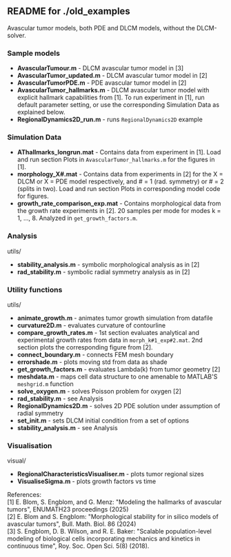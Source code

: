 ## README for ./old_examples
Avascular tumor models, both PDE and DLCM models, without the DLCM-solver.

### Sample models
* **AvascularTumour.m** - DLCM avascular tumor model in [3]
* **AvascularTumor_updated.m** - DLCM avascular tumor model in [2]
* **AvascularTumorPDE.m** - PDE avascular tumor model in [2]
* **AvascularTumor_hallmarks.m** - DLCM avascular tumor model with explicit 
    hallmark capabilities from [1]. To run experiment in [1], run default 
    parameter setting, or use the corresponding Simulation Data as 
    explained below.
* **RegionalDynamics2D_run.m** - runs `RegionalDynamics2D` example

### Simulation Data
* **AThallmarks_longrun.mat** - Contains data from experiment in [1].
    Load and run section Plots in `AvascularTumor_hallmarks.m` for the
    figures in [1].
* **morphology_X#.mat** - Contains data from experiments in [2] for the
    X = DLCM or X = PDE model respectively, and # = 1 (rad. symmetry) 
    or # = 2 (splits in two). Load and run section Plots in corresponding 
    model code for figures.
* **growth_rate_comparison_exp.mat** - Contains morphological data from the
    growth rate experiments in [2]. 20 samples per mode for modes 
    k = 1, ..., 8. Analyzed in `get_growth_factors.m`.

### Analysis
utils/
* **stability_analysis.m** - symbolic morphological analysis as in [2]
* **rad_stability.m** - symbolic radial symmetry analysis as in [2]

### Utility functions
utils/
* **animate_growth.m** - animates tumor growth simulation from datafile
* **curvature2D.m** - evaluates curvature of contourline
* **compare_growth_rates.m** - 1st section evaluates analytical and 
    experimental growth rates from data in `morph_k#1_exp#2.mat`.
    2nd section plots the corresponding figure from [2].
* **connect_boundary.m** - connects FEM mesh boundary
* **errorshade.m** - plots moving std from data as shade
* **get_growth_factors.m** - evaluates Lambda(k) from tumor geometry [2]
* **meshdata.m** - maps cell data structure to one amenable to MATLAB'S
    `meshgrid.m` function
* **solve_oxygen.m** - solves Poisson problem for oxygen [2]
* **rad_stability.m** - see Analysis
* **RegionalDynamics2D.m** - solves 2D PDE solution under assumption of
    radial symmetry
* **set_init.m** - sets DLCM initial condition from a set of options
* **stability_analysis.m** - see Analysis

### Visualisation
visual/
* **RegionalCharacteristicsVisualiser.m** - plots tumor regional sizes
* **VisualiseSigma.m** - plots growth factors vs time

References: \
  [1] E. Blom, S. Engblom, and G. Menz: "Modeling the hallmarks of
  avascular tumors", ENUMATH23 proceedings (2025) \
  [2] E. Blom and S. Engblom: "Morphological stability for in silico models
  of avascular tumors", Bull. Math. Biol. 86 (2024) \
  [3]  S. Engblom, D. B. Wilson, and R. E. Baker: "Scalable
  population-level modeling of biological cells incorporating
  mechanics and kinetics in continuous time", Roy. Soc. Open
  Sci. 5(8) (2018).
